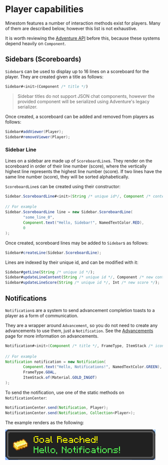 # Player capabilities

Minestom features a number of interaction methods exist for players. Many of them are described below, however this list is not exhaustive.

It is worth reviewing the [Adventure API](adventure.md) before this, because these systems depend heavily on `Component`.

## Sidebars \(Scoreboards\)

`Sidebar`s can be used to display up to 16 lines on a scoreboard for the player. They are created given a title as follows:

```javascript
Sidebar#<init>(Component /* title */)
```

> Sidebar titles do not support JSON chat components, however the provided component will be serialized using Adventure's legacy serializer.

Once created, a scoreboard can be added and removed from players as follows:

```java
Sidebar#addViewer(Player);
Sidebar#removeViewer(Player);
```

### Sidebar Line

Lines on a sidebar are made up of `ScoreboardLine`s. They render on the scoreboard in order of their line number \(score\), where the vertically highest line represents the highest line number \(score\). If two lines have the same line number \(score\), they will be sorted alphabetically.

`ScoreboardLine`s can be created using their constructor:

```java
Sidebar.ScoreboardLine#<init>(String /* unique id*/, Component /* content */, Int /* line */);

// For example
Sidebar.ScoreboardLine line = new Sidebar.ScoreboardLine(
        "some_line_0",
        Component.text("Hello, Sidebar!", NamedTextColor.RED),
        0
);
```

Once created, scoreboard lines may be added to `Sidebar`s as follows:

```java
Sidebar#createLine(Sidebar.ScoreboardLine);
```

Lines are indexed by their unique id, and can be modified with it:

```javascript
Sidebar#getLine(String /* unique id */);
Sidebar#updateLineContent(String /* unique id */, Component /* new content */);
Sidebar#updateLineScore(String /* unique id */, Int /* new score */);
```

## Notifications

`Notification`s are a system to send advancement completion toasts to a player as a form of communication.

They are a wrapper around `Advancement`, so you do not need to create any advancements to use them, just a `Notification`. See the [Advancements](advancements.md) page for more information on advancements.

```java
Notification#<init>(Component /* title */, FrameType, ItemStack /* icon */);

// For example
Notification notification = new Notification(
        Component.text("Hello, Notifications!", NamedTextColor.GREEN),
        FrameType.GOAL,
        ItemStack.of(Material.GOLD_INGOT)
);
```

To send the notification, use one of the static methods on `NotificationCenter`:

```java
NotificationCenter.send(Notification, Player);
NotificationCenter.send(Notification, Collection<Player>);
```

The example renders as the following:

![](../.gitbook/assets/notification.png)

